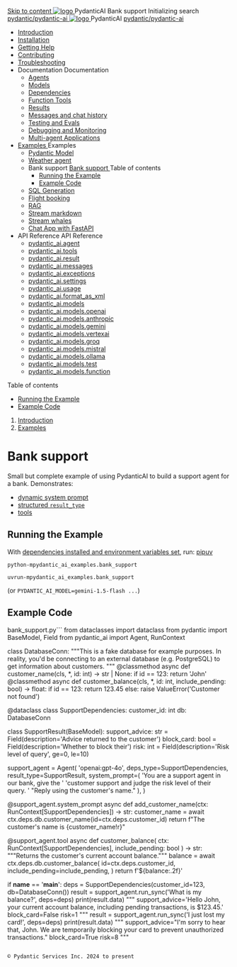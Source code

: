 [ Skip to content ](https://ai.pydantic.dev/examples/bank-support/<#running-the-example>)
[ ![logo](https://ai.pydantic.dev/img/logo-white.svg) ](https://ai.pydantic.dev/examples/bank-support/<../..> "PydanticAI")
PydanticAI 
Bank support 
Initializing search 
[ pydantic/pydantic-ai  ](https://ai.pydantic.dev/examples/bank-support/<https:/github.com/pydantic/pydantic-ai> "Go to repository")
[ ![logo](https://ai.pydantic.dev/img/logo-white.svg) ](https://ai.pydantic.dev/examples/bank-support/<../..> "PydanticAI") PydanticAI 
[ pydantic/pydantic-ai  ](https://ai.pydantic.dev/examples/bank-support/<https:/github.com/pydantic/pydantic-ai> "Go to repository")
  * [ Introduction  ](https://ai.pydantic.dev/examples/bank-support/<../..>)
  * [ Installation  ](https://ai.pydantic.dev/examples/bank-support/install/>)
  * [ Getting Help  ](https://ai.pydantic.dev/examples/bank-support/help/>)
  * [ Contributing  ](https://ai.pydantic.dev/examples/bank-support/contributing/>)
  * [ Troubleshooting  ](https://ai.pydantic.dev/examples/bank-support/troubleshooting/>)
  * Documentation  Documentation 
    * [ Agents  ](https://ai.pydantic.dev/examples/bank-support/agents/>)
    * [ Models  ](https://ai.pydantic.dev/examples/bank-support/models/>)
    * [ Dependencies  ](https://ai.pydantic.dev/examples/bank-support/dependencies/>)
    * [ Function Tools  ](https://ai.pydantic.dev/examples/bank-support/tools/>)
    * [ Results  ](https://ai.pydantic.dev/examples/bank-support/results/>)
    * [ Messages and chat history  ](https://ai.pydantic.dev/examples/bank-support/message-history/>)
    * [ Testing and Evals  ](https://ai.pydantic.dev/examples/bank-support/testing-evals/>)
    * [ Debugging and Monitoring  ](https://ai.pydantic.dev/examples/bank-support/logfire/>)
    * [ Multi-agent Applications  ](https://ai.pydantic.dev/examples/bank-support/multi-agent-applications/>)
  * [ Examples  ](https://ai.pydantic.dev/examples/bank-support/<../>)
Examples 
    * [ Pydantic Model  ](https://ai.pydantic.dev/examples/bank-support/<../pydantic-model/>)
    * [ Weather agent  ](https://ai.pydantic.dev/examples/bank-support/<../weather-agent/>)
    * Bank support  [ Bank support  ](https://ai.pydantic.dev/examples/bank-support/<./>) Table of contents 
      * [ Running the Example  ](https://ai.pydantic.dev/examples/bank-support/<#running-the-example>)
      * [ Example Code  ](https://ai.pydantic.dev/examples/bank-support/<#example-code>)
    * [ SQL Generation  ](https://ai.pydantic.dev/examples/bank-support/<../sql-gen/>)
    * [ Flight booking  ](https://ai.pydantic.dev/examples/bank-support/<../flight-booking/>)
    * [ RAG  ](https://ai.pydantic.dev/examples/bank-support/<../rag/>)
    * [ Stream markdown  ](https://ai.pydantic.dev/examples/bank-support/<../stream-markdown/>)
    * [ Stream whales  ](https://ai.pydantic.dev/examples/bank-support/<../stream-whales/>)
    * [ Chat App with FastAPI  ](https://ai.pydantic.dev/examples/bank-support/<../chat-app/>)
  * API Reference  API Reference 
    * [ pydantic_ai.agent  ](https://ai.pydantic.dev/examples/bank-support/api/agent/>)
    * [ pydantic_ai.tools  ](https://ai.pydantic.dev/examples/bank-support/api/tools/>)
    * [ pydantic_ai.result  ](https://ai.pydantic.dev/examples/bank-support/api/result/>)
    * [ pydantic_ai.messages  ](https://ai.pydantic.dev/examples/bank-support/api/messages/>)
    * [ pydantic_ai.exceptions  ](https://ai.pydantic.dev/examples/bank-support/api/exceptions/>)
    * [ pydantic_ai.settings  ](https://ai.pydantic.dev/examples/bank-support/api/settings/>)
    * [ pydantic_ai.usage  ](https://ai.pydantic.dev/examples/bank-support/api/usage/>)
    * [ pydantic_ai.format_as_xml  ](https://ai.pydantic.dev/examples/bank-support/api/format_as_xml/>)
    * [ pydantic_ai.models  ](https://ai.pydantic.dev/examples/bank-support/api/models/base/>)
    * [ pydantic_ai.models.openai  ](https://ai.pydantic.dev/examples/bank-support/api/models/openai/>)
    * [ pydantic_ai.models.anthropic  ](https://ai.pydantic.dev/examples/bank-support/api/models/anthropic/>)
    * [ pydantic_ai.models.gemini  ](https://ai.pydantic.dev/examples/bank-support/api/models/gemini/>)
    * [ pydantic_ai.models.vertexai  ](https://ai.pydantic.dev/examples/bank-support/api/models/vertexai/>)
    * [ pydantic_ai.models.groq  ](https://ai.pydantic.dev/examples/bank-support/api/models/groq/>)
    * [ pydantic_ai.models.mistral  ](https://ai.pydantic.dev/examples/bank-support/api/models/mistral/>)
    * [ pydantic_ai.models.ollama  ](https://ai.pydantic.dev/examples/bank-support/api/models/ollama/>)
    * [ pydantic_ai.models.test  ](https://ai.pydantic.dev/examples/bank-support/api/models/test/>)
    * [ pydantic_ai.models.function  ](https://ai.pydantic.dev/examples/bank-support/api/models/function/>)


Table of contents 
  * [ Running the Example  ](https://ai.pydantic.dev/examples/bank-support/<#running-the-example>)
  * [ Example Code  ](https://ai.pydantic.dev/examples/bank-support/<#example-code>)


  1. [ Introduction  ](https://ai.pydantic.dev/examples/bank-support/<../..>)
  2. [ Examples  ](https://ai.pydantic.dev/examples/bank-support/<../>)


# Bank support
Small but complete example of using PydanticAI to build a support agent for a bank.
Demonstrates:
  * [dynamic system prompt](https://ai.pydantic.dev/examples/bank-support/agents/#system-prompts>)
  * [structured `result_type`](https://ai.pydantic.dev/examples/bank-support/results/#structured-result-validation>)
  * [tools](https://ai.pydantic.dev/examples/bank-support/tools/>)


## Running the Example
With [dependencies installed and environment variables set](https://ai.pydantic.dev/examples/bank-support/<../#usage>), run:
[pip](https://ai.pydantic.dev/examples/bank-support/<#__tabbed_1_1>)[uv](https://ai.pydantic.dev/examples/bank-support/<#__tabbed_1_2>)
```
python-mpydantic_ai_examples.bank_support

```

```
uvrun-mpydantic_ai_examples.bank_support

```

(or `PYDANTIC_AI_MODEL=gemini-1.5-flash ...`)
## Example Code
bank_support.py```
from dataclasses import dataclass
from pydantic import BaseModel, Field
from pydantic_ai import Agent, RunContext

class DatabaseConn:
"""This is a fake database for example purposes.
  In reality, you'd be connecting to an external database
  (e.g. PostgreSQL) to get information about customers.
  """
  @classmethod
  async def customer_name(cls, *, id: int) -> str | None:
    if id == 123:
      return 'John'
  @classmethod
  async def customer_balance(cls, *, id: int, include_pending: bool) -> float:
    if id == 123:
      return 123.45
    else:
      raise ValueError('Customer not found')

@dataclass
class SupportDependencies:
  customer_id: int
  db: DatabaseConn

class SupportResult(BaseModel):
  support_advice: str = Field(description='Advice returned to the customer')
  block_card: bool = Field(description='Whether to block their')
  risk: int = Field(description='Risk level of query', ge=0, le=10)

support_agent = Agent(
  'openai:gpt-4o',
  deps_type=SupportDependencies,
  result_type=SupportResult,
  system_prompt=(
    'You are a support agent in our bank, give the '
    'customer support and judge the risk level of their query. '
    "Reply using the customer's name."
  ),
)

@support_agent.system_prompt
async def add_customer_name(ctx: RunContext[SupportDependencies]) -> str:
  customer_name = await ctx.deps.db.customer_name(id=ctx.deps.customer_id)
  return f"The customer's name is {customer_name!r}"

@support_agent.tool
async def customer_balance(
  ctx: RunContext[SupportDependencies], include_pending: bool
) -> str:
"""Returns the customer's current account balance."""
  balance = await ctx.deps.db.customer_balance(
    id=ctx.deps.customer_id,
    include_pending=include_pending,
  )
  return f'${balance:.2f}'

if __name__ == '__main__':
  deps = SupportDependencies(customer_id=123, db=DatabaseConn())
  result = support_agent.run_sync('What is my balance?', deps=deps)
  print(result.data)
"""
  support_advice='Hello John, your current account balance, including pending transactions, is $123.45.' block_card=False risk=1
  """
  result = support_agent.run_sync('I just lost my card!', deps=deps)
  print(result.data)
"""
  support_advice="I'm sorry to hear that, John. We are temporarily blocking your card to prevent unauthorized transactions." block_card=True risk=8
  """

```

© Pydantic Services Inc. 2024 to present 
